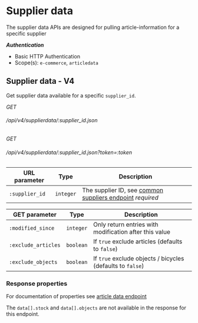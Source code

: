 # Supplier data #

The supplier data APIs are designed for pulling article-information for a specific supplier

***Authentication***

- Basic HTTP Authentication
- Scope(s): `e-commerce`, `articledata`

## Supplier data - V4 ##

Get supplier data available for a specific `supplier_id`.

<div class="api-endpoint">
	<div class="endpoint-data">
		<i class="label label-post">GET</i>
		<h6>/api/v4/supplierdata/:supplier_id.json</h6>
	</div>
	<div class="endpoint-data">
		<i class="label label-post">GET</i>
		<h6>/api/v4/supplierdata/:supplier_id.json?token=:token</h6>
	</div>
</div>

| URL parameter  | Type      | Description                                                                                                                                               |
|----------------|-----------|-----------------------------------------------------------------------------------------------------------------------------------------------------------|
| `:supplier_id` | `integer` | The supplier ID, see <a href="https://docs.cyclesoftware.nl/#common-supplier-list">common suppliers endpoint</a> <i class="label label-info">required</i> |


| GET parameter        | Type      | Description                                                                       |
|----------------------|-----------|-----------------------------------------------------------------------------------|
| `:modified_since`    | `integer` | Only return entries with modification after this value                            |
| `:exclude_articles`  | `boolean` | If `true` exclude articles (defaults to `false`)                                  |
| `:exclude_objects`   | `boolean` | If `true` exclude objects / bicycles (defaults to `false`)                        |

### Response properties ###

For documentation of properties see <a href="https://docs.cyclesoftware.nl/#article-data-articledata-v4">article data endpoint</a>

The `data[].stock` and `data[].objects` are not available in the response for this endpoint.
